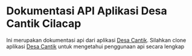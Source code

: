 # Dokumentasi API Aplikasi Desa Cantik Cilacap

Ini merupakan dokumentasi api dari aplikasi [Desa Cantik](https://desacantik.cilacapkab.go.id/). Silahkan clone aplikasi [Desa Cantik](https://desacantik.cilacapkab.go.id/) untuk mengetahui penggunaan api secara lengkap
